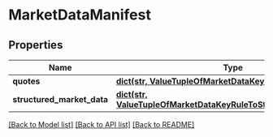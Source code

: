 # MarketDataManifest

## Properties
Name | Type | Description | Notes
------------ | ------------- | ------------- | -------------
**quotes** | [**dict(str, ValueTupleOfMarketDataKeyRuleToQuote)**](ValueTupleOfMarketDataKeyRuleToQuote.md) |  | [optional] 
**structured_market_data** | [**dict(str, ValueTupleOfMarketDataKeyRuleToStructuredMarketData)**](ValueTupleOfMarketDataKeyRuleToStructuredMarketData.md) |  | [optional] 

[[Back to Model list]](../README.md#documentation-for-models) [[Back to API list]](../README.md#documentation-for-api-endpoints) [[Back to README]](../README.md)


